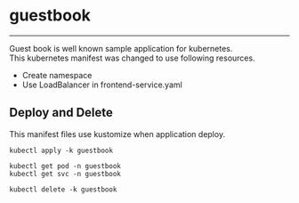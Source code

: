 # guestbook

---

Guest book is well known sample application for kubernetes.  
This kubernetes manifest was changed to use following resources.

- Create namespace
- Use LoadBalancer in frontend-service.yaml

## Deploy and Delete

This manifest files use kustomize when application deploy.

```
kubectl apply -k guestbook

kubectl get pod -n guestbook
kubectl get svc -n guestbook

kubectl delete -k guestbook
```
